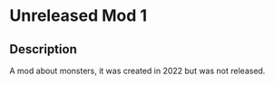 # Unreleased Mod 1
## Description
A mod about monsters, it was created in 2022 but was not released.
